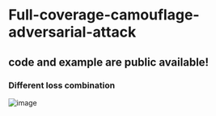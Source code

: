 # Full-coverage-camouflage-adversarial-attack
## code and example are public available!
### Different loss combination
![image](https://github.com/winterwindwang/Full-coverage-camouflage-adversarial-attack/blob/gh-pages/assets/abaltion_study_loss.png)
